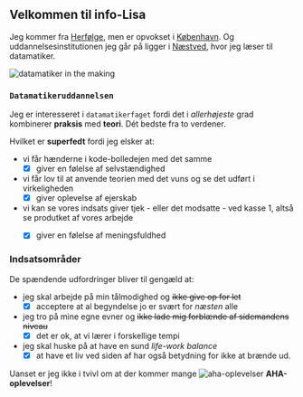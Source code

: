 ## Velkommen til info-Lisa

Jeg kommer fra [Herfølge](https://www.google.com/maps?q=herf%C3%B8lge&um=1&ie=UTF-8&sa=X&ved=0ahUKEwjEwJz04bzkAhVkoosKHdJWC3UQ_AUIEigB), men er opvokset i [København](https://www.google.com/maps/place/K%C3%B8benhavn/@55.6709483,12.3136468,10z/data=!3m1!4b1!4m5!3m4!1s0x4652533c5c803d23:0x4dd7edde69467b8!8m2!3d55.6760968!4d12.5683372). Og uddannelsesinstitutionen jeg går på ligger i [Næstved](https://www.google.com/maps/place/4700+Næstved/@55.2223378,11.1777935,9z/data=!3m1!4b1!4m5!3m4!1s0x4652b971c98cdea1:0x9eabd8ae4dedc6f2!8m2!3d55.224613!4d11.759207), hvor jeg læser til datamatiker.

![datamatiker in the making](https://programmeringsbog.dk/wp-content/uploads/2015/07/datamatiker-uddannelsen.jpg)

### ``Datamatikeruddannelsen``

Jeg er interesseret i ``datamatikerfaget`` fordi det i _allerhøjeste_ grad kombinerer **praksis** med **teori**. Dét bedste fra to verdener. 

Hvilket er **superfedt** fordi jeg elsker at:
* vi får hænderne i kode-bolledejen med det samme
  - [x] giver en følelse af selvstændighed
* vi får lov til at anvende teorien med det vuns og se det udført i virkeligheden
  - [x] giver oplevelse af ejerskab
* vi kan se vores indsats giver tjek - eller det modsatte - ved kasse 1, altså se produtket af vores arbejde
  - [x] giver en følelse af meningsfuldhed


### Indsatsområder

De spændende udfordringer bliver til gengæld at:
* jeg skal arbejde på min tålmodighed og  <del>ikke give op for let</del>
  - [x] acceptere at al begyndelse jo er svært for _næsten_ alle
* jeg tro på mine egne evner og  <del>ikke lade mig forblænde af sidemandens niveau</del>
  - [x] det er ok, at vi lærer i forskellige tempi
* jeg skal huske på at have en sund _life-work balance_
  -[x] at have et liv ved siden af har også betydning for ikke at brænde ud.

Uanset er jeg ikke i tvivl om at der kommer mange ![aha-oplevelser](https://media1.giphy.com/media/l2YWzIKpMAi7UwGKk/200.webp?cid=790b76114987c3c145cba51e0b76d15a34fa7d5945884d25&rid=200.webp) __AHA-oplevelser__!
